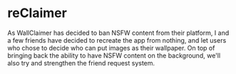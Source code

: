 # reClaimer
As WallClaimer has decided to ban NSFW content from their platform, I and a few friends have decided to recreate the app from nothing, and let users who chose to decide who can put images as their wallpaper. On top of bringing back the ability to have NSFW content on the background, we'll also try and strengthen the friend request system.
